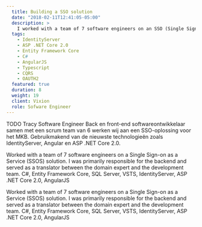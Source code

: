```yaml
---
  title: Building a SSO solution
  date: "2018-02-11T12:41:05-05:00"
  description: >
    I worked with a team of 7 software engineers on an SSO (Single Sign-On as a Service) solution. I was primarily responsible for building the API, creating the database, developing the application and acting as a translator between the domain expert and the development team.
  tags: 
    - IdentityServer
    - ASP .NET Core 2.0
    - Entity Framework Core
    - C#
    - AngularJS
    - Typescript
    - CQRS
    - OAUTH2
  featured: true
  duration: 8
  weight: 19
  client: Vixion
  role: Sofware Engineer
---
```


TODO
Tracy
Software Engineer
Back en front-end softwareontwikkelaar samen met een scrum team van 6 werken wij aan een SSO-oplossing voor het MKB. Gebruikmakend van de nieuwste technologieën zoals IdentityServer, Angular en ASP .NET Core 2.0.

Worked with a team of 7 software engineers on a Single Sign-on as a Service (SSOS) solution. I was primarily responsible for the backend and served as a translator between the domain expert and the development team. 
C#, Entity Framework Core, SQL Server, VSTS, IdentityServer, ASP .NET Core 2.0, AngularJS


Worked with a team of 7 software engineers on a Single Sign-on as a Service (SSOS) solution. I was primarily responsible for the backend and served as a translator between the domain expert and the development team. 
C#, Entity Framework Core, SQL Server, VSTS, IdentityServer, ASP .NET Core 2.0, AngularJS
